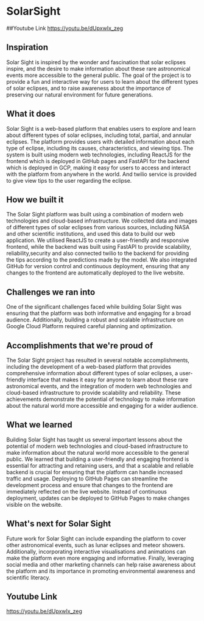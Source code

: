 # SolarSight

##Youtube Link 
https://youtu.be/dUpxwIx_zeg

## Inspiration

Solar Sight is inspired by the wonder and fascination that solar eclipses inspire, and the desire to make information about these rare astronomical events more accessible to the general public. The goal of the project is to provide a fun and interactive way for users to learn about the different types of solar eclipses, and to raise awareness about the importance of preserving our natural environment for future generations.

## What it does

Solar Sight is a web-based platform that enables users to explore and learn about different types of solar eclipses, including total, partial, and annular eclipses. The platform provides users with detailed information about each type of eclipse, including its causes, characteristics, and viewing tips. The system is built using modern web technologies, including ReactJS for the frontend which is deployed in GitHub pages and FastAPI for the backend which is deployed in GCP, making it easy for users to access and interact with the platform from anywhere in the world. And twilio service is provided to give view tips to the user regarding the eclipse.

## How we built it

The Solar Sight platform was built using a combination of modern web technologies and cloud-based infrastructure. We collected data and images of different types of solar eclipses from various sources, including NASA and other scientific institutions, and used this data to build our web application. We utilised ReactJS to create a user-friendly and responsive frontend, while the backend was built using FastAPI to provide scalability, reliability,security and also connected twilio to the backend for providing the tips according to the predictions made by the model. We also integrated GitHub for version control and continuous deployment, ensuring that any changes to the frontend are automatically deployed to the live website.

## Challenges we ran into

One of the significant challenges faced while building Solar Sight was ensuring that the platform was both informative and engaging for a broad audience. Additionally, building a robust and scalable infrastructure on Google Cloud Platform required careful planning and optimization.

## Accomplishments that we're proud of

The Solar Sight project has resulted in several notable accomplishments, including the development of a web-based platform that provides comprehensive information about different types of solar eclipses, a user-friendly interface that makes it easy for anyone to learn about these rare astronomical events, and the integration of modern web technologies and cloud-based infrastructure to provide scalability and reliability. These achievements demonstrate the potential of technology to make information about the natural world more accessible and engaging for a wider audience.


## What we learned

Building Solar Sight has taught us several important lessons about the potential of modern web technologies and cloud-based infrastructure to make information about the natural world more accessible to the general public. We learned that building a user-friendly and engaging frontend is essential for attracting and retaining users, and that a scalable and reliable backend is crucial for ensuring that the platform can handle increased traffic and usage. Deploying to GitHub Pages can streamline the development process and ensure that changes to the frontend are immediately reflected on the live website. Instead of continuous deployment, updates can be deployed to GitHub Pages to make changes visible on the website.

## What's next for Solar Sight

Future work for Solar Sight can include expanding the platform to cover other astronomical events, such as lunar eclipses and meteor showers. Additionally, incorporating interactive visualisations and animations can make the platform even more engaging and informative. Finally, leveraging social media and other marketing channels can help raise awareness about the platform and its importance in promoting environmental awareness and scientific literacy.

## Youtube Link
https://youtu.be/dUpxwIx_zeg
